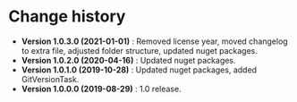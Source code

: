 # Change history

* **Version 1.0.3.0 (2021-01-01)** : Removed license year, moved changelog to extra file, adjusted folder structure, updated nuget packages.
* **Version 1.0.2.0 (2020-04-16)** : Updated nuget packages.
* **Version 1.0.1.0 (2019-10-28)** : Updated nuget packages, added GitVersionTask.
* **Version 1.0.0.0 (2019-08-29)** : 1.0 release.